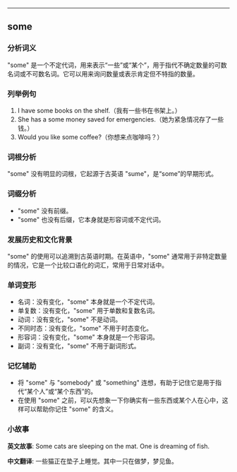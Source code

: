 
---------------
## some
### 分析词义
"some" 是一个不定代词，用来表示“一些”或“某个”，用于指代不确定数量的可数名词或不可数名词。它可以用来询问数量或表示肯定但不特指的数量。

### 列举例句
1. I have some books on the shelf.（我有一些书在书架上。）
2. She has a some money saved for emergencies.（她为紧急情况存了一些钱。）
3. Would you like some coffee?（你想来点咖啡吗？）

### 词根分析
"some" 没有明显的词根，它起源于古英语 "sume"，是“some”的早期形式。

### 词缀分析
- "some" 没有前缀。
- "some" 也没有后缀，它本身就是形容词或不定代词。

### 发展历史和文化背景
"some" 的使用可以追溯到古英语时期。在英语中，"some" 通常用于非特定数量的情况，它是一个比较口语化的词汇，常用于日常对话中。

### 单词变形
- 名词：没有变化，"some" 本身就是一个不定代词。
- 单复数：没有变化，"some" 用于单数和复数名词。
- 动词：没有变化，"some" 不是动词。
- 不同时态：没有变化，"some" 不用于时态变化。
- 形容词：没有变化，"some" 本身就是一个形容词。
- 副词：没有变化，"some" 不用于副词形式。

### 记忆辅助
- 将 "some" 与 "somebody" 或 "something" 连想，有助于记住它是用于指代“某个人”或“某个东西”的。
- 在使用 "some" 之前，可以先想象一下你确实有一些东西或某个人在心中，这样可以帮助你记住 "some" 的含义。

### 小故事
**英文故事**:
Some cats are sleeping on the mat. One is dreaming of fish.

**中文翻译**:
一些猫正在垫子上睡觉。其中一只在做梦，梦见鱼。

